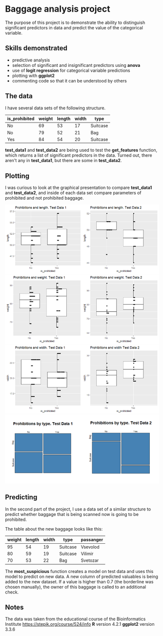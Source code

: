 # Baggage analysis project

The purpose of this project is to demonstrate the ability to distinguish significant predictors in data and predict the value of the categorical variable. 

## Skills demonstrated 

* predictive analysis
* selection of significant and insignificant predictors using **anova**
* use of **logit regression** for categorical variable predictions 
* plotting with **ggplot2**
* commenting code so that it can be understood by others

## The data

I have several data sets of the following structure. 

| is_prohibited | weight | length | width | type     |
|---------------|--------|--------|-------|----------|
| No            | 69     | 53     | 17    | Suitcase |
| No            | 79     | 52     | 21    | Bag      |
| Yes           | 84     | 54     | 20    | Suitcase |

**test_data1** and **test_data2** are being used to test the **get_features** function, which returns a list of significant predictors in the data. Turned out, there aren't any in **test_data1**, but there are some in **test_data2**. 


## Plotting 
I was curious to look at the graphical presentation to compare **test_data1** and **test_data2**, and inside of each data set compare parameters of prohibited and not prohibited baggage. 

![](baggage_project_plots/length.png)
![](baggage_project_plots/weight.png)
![](baggage_project_plots/width.png)
![](baggage_project_plots/type.png)


## Predicting 

In the second part of the project, I use a data set of a similar structure to predict whether baggage that is being scanned now is going to be prohibited.

The table about the new baggage looks like this:

| weight | length | width | type     | passanger |
|--------|--------|-------|----------|-----------|
| 95     | 54     | 19    | Suitcase | Vsevolod  |
| 80     | 59     | 19    | Suitcase | Vilimir   |
| 70     | 53     | 22    | Bag      | Svetozar  |

The **most_suspicious** function creates a model on test data and uses this model to predict on new data. A new column of predicted valuables is being added to the new dataset. If a value is higher than 0.7 (the borderline was chosen manually), the owner of this baggage is called to an additional check.


## Notes
The data was taken from the educational course of the Bioinformatics Institute https://stepik.org/course/524/info
**R** version 4.2.1
**ggplot2** version 3.3.6
